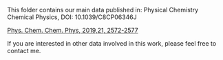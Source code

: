 This folder contains our main data published in:
Physical Chemistry Chemical Physics, DOI: 10.1039/C8CP06346J


[Phys. Chem. Chem. Phys, 2019,21, 2572-2577](https://pubs.rsc.org/en/content/articlehtml/2018/cp/c8cp06346j)

If you are interested in other data involved in this work, please feel free to contact me.
